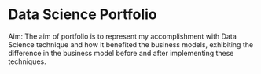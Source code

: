 # Data Science Portfolio

Aim: The aim of portfolio is to represent my accomplishment with Data Science technique and how it benefited the business models, exhibiting the difference in the business model before and after implementing these techniques. 

 

